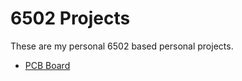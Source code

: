 # 6502 Projects

These are my personal 6502 based personal projects.

* [PCB Board](../ben-eater-pcb)

